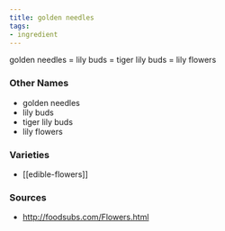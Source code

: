 ```yaml
---
title: golden needles
tags:
- ingredient
---
```

golden needles = lily buds = tiger lily buds = lily flowers

### Other Names

* golden needles
* lily buds
* tiger lily buds
* lily flowers

### Varieties

* [[edible-flowers]]

### Sources
* http://foodsubs.com/Flowers.html
